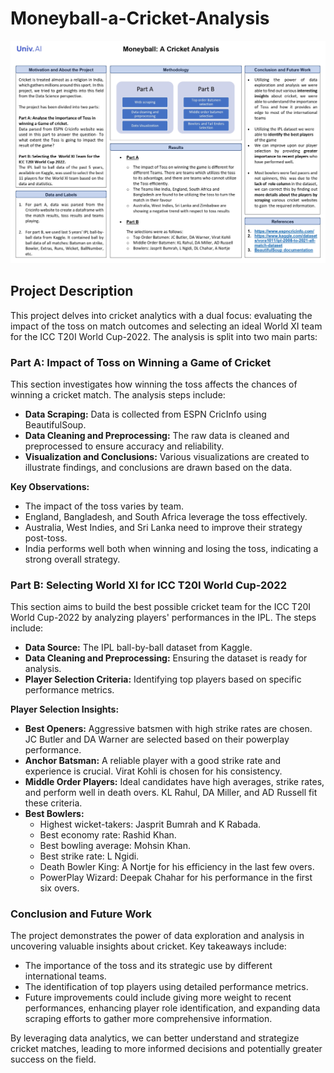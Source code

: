 # Moneyball-a-Cricket-Analysis

![project poster](poster.png)


## Project Description

This project delves into cricket analytics with a dual focus: evaluating the impact of the toss on match outcomes and selecting an ideal World XI team for the ICC T20I World Cup-2022. The analysis is split into two main parts:

### Part A: Impact of Toss on Winning a Game of Cricket

This section investigates how winning the toss affects the chances of winning a cricket match. The analysis steps include:

- **Data Scraping:** Data is collected from ESPN CricInfo using BeautifulSoup.
- **Data Cleaning and Preprocessing:** The raw data is cleaned and preprocessed to ensure accuracy and reliability.
- **Visualization and Conclusions:** Various visualizations are created to illustrate findings, and conclusions are drawn based on the data.

**Key Observations:**
- The impact of the toss varies by team.
- England, Bangladesh, and South Africa leverage the toss effectively.
- Australia, West Indies, and Sri Lanka need to improve their strategy post-toss.
- India performs well both when winning and losing the toss, indicating a strong overall strategy.

### Part B: Selecting World XI for ICC T20I World Cup-2022

This section aims to build the best possible cricket team for the ICC T20I World Cup-2022 by analyzing players' performances in the IPL. The steps include:

- **Data Source:** The IPL ball-by-ball dataset from Kaggle.
- **Data Cleaning and Preprocessing:** Ensuring the dataset is ready for analysis.
- **Player Selection Criteria:** Identifying top players based on specific performance metrics.

**Player Selection Insights:**

- **Best Openers:** Aggressive batsmen with high strike rates are chosen. JC Butler and DA Warner are selected based on their powerplay performance.
- **Anchor Batsman:** A reliable player with a good strike rate and experience is crucial. Virat Kohli is chosen for his consistency.
- **Middle Order Players:** Ideal candidates have high averages, strike rates, and perform well in death overs. KL Rahul, DA Miller, and AD Russell fit these criteria.
- **Best Bowlers:** 
  - Highest wicket-takers: Jasprit Bumrah and K Rabada.
  - Best economy rate: Rashid Khan.
  - Best bowling average: Mohsin Khan.
  - Best strike rate: L Ngidi.
  - Death Bowler King: A Nortje for his efficiency in the last few overs.
  - PowerPlay Wizard: Deepak Chahar for his performance in the first six overs.

### Conclusion and Future Work

The project demonstrates the power of data exploration and analysis in uncovering valuable insights about cricket. Key takeaways include:

- The importance of the toss and its strategic use by different international teams.
- The identification of top players using detailed performance metrics.
- Future improvements could include giving more weight to recent performances, enhancing player role identification, and expanding data scraping efforts to gather more comprehensive information.

By leveraging data analytics, we can better understand and strategize cricket matches, leading to more informed decisions and potentially greater success on the field.
